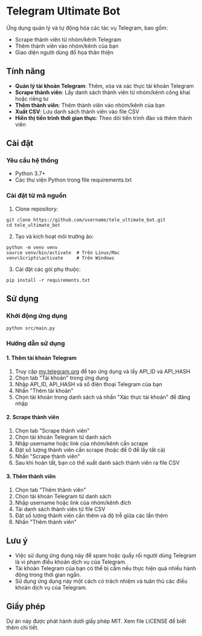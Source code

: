 # Telegram Ultimate Bot

Ứng dụng quản lý và tự động hóa các tác vụ Telegram, bao gồm:
- Scrape thành viên từ nhóm/kênh Telegram
- Thêm thành viên vào nhóm/kênh của bạn
- Giao diện người dùng đồ họa thân thiện

## Tính năng

- **Quản lý tài khoản Telegram**: Thêm, xóa và xác thực tài khoản Telegram
- **Scrape thành viên**: Lấy danh sách thành viên từ nhóm/kênh công khai hoặc riêng tư
- **Thêm thành viên**: Thêm thành viên vào nhóm/kênh của bạn
- **Xuất CSV**: Lưu danh sách thành viên vào file CSV
- **Hiển thị tiến trình thời gian thực**: Theo dõi tiến trình đào và thêm thành viên

## Cài đặt

### Yêu cầu hệ thống
- Python 3.7+
- Các thư viện Python trong file requirements.txt

### Cài đặt từ mã nguồn

1. Clone repository:
```
git clone https://github.com/username/tele_ultimate_bot.git
cd tele_ultimate_bot
```

2. Tạo và kích hoạt môi trường ảo:
```
python -m venv venv
source venv/bin/activate  # Trên Linux/Mac
venv\Scripts\activate     # Trên Windows
```

3. Cài đặt các gói phụ thuộc:
```
pip install -r requirements.txt
```

## Sử dụng

### Khởi động ứng dụng

```
python src/main.py
```

### Hướng dẫn sử dụng

#### 1. Thêm tài khoản Telegram

1. Truy cập [my.telegram.org](https://my.telegram.org/auth) để tạo ứng dụng và lấy API_ID và API_HASH
2. Chọn tab "Tài khoản" trong ứng dụng
3. Nhập API_ID, API_HASH và số điện thoại Telegram của bạn
4. Nhấn "Thêm tài khoản"
5. Chọn tài khoản trong danh sách và nhấn "Xác thực tài khoản" để đăng nhập

#### 2. Scrape thành viên

1. Chọn tab "Scrape thành viên"
2. Chọn tài khoản Telegram từ danh sách
3. Nhập username hoặc link của nhóm/kênh cần scrape
4. Đặt số lượng thành viên cần scrape (hoặc để 0 để lấy tất cả)
5. Nhấn "Scrape thành viên"
6. Sau khi hoàn tất, bạn có thể xuất danh sách thành viên ra file CSV

#### 3. Thêm thành viên

1. Chọn tab "Thêm thành viên"
2. Chọn tài khoản Telegram từ danh sách
3. Nhập username hoặc link của nhóm/kênh đích
4. Tải danh sách thành viên từ file CSV
5. Đặt số lượng thành viên cần thêm và độ trễ giữa các lần thêm
6. Nhấn "Thêm thành viên"

## Lưu ý

- Việc sử dụng ứng dụng này để spam hoặc quấy rối người dùng Telegram là vi phạm điều khoản dịch vụ của Telegram.
- Tài khoản Telegram của bạn có thể bị cấm nếu thực hiện quá nhiều hành động trong thời gian ngắn.
- Sử dụng ứng dụng này một cách có trách nhiệm và tuân thủ các điều khoản dịch vụ của Telegram.

## Giấy phép

Dự án này được phát hành dưới giấy phép MIT. Xem file LICENSE để biết thêm chi tiết. 